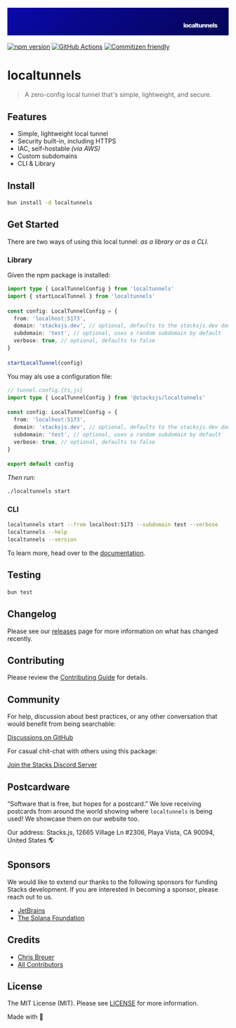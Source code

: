 <p align="center"><img src="https://github.com/stacksjs/localtunnels/blob/main/.github/art/cover.jpg?raw=true" alt="Social Card of this repo"></p>

[![npm version][npm-version-src]][npm-version-href]
[![GitHub Actions][github-actions-src]][github-actions-href]
[![Commitizen friendly](https://img.shields.io/badge/commitizen-friendly-brightgreen.svg)](http://commitizen.github.io/cz-cli/)
<!-- [![npm downloads][npm-downloads-src]][npm-downloads-href] -->
<!-- [![Codecov][codecov-src]][codecov-href] -->

# localtunnels

> A zero-config local tunnel that's simple, lightweight, and secure.

## Features

- Simple, lightweight local tunnel
- Security built-in, including HTTPS
- IAC, self-hostable _(via AWS)_
- Custom subdomains
- CLI & Library

## Install

```sh
bun install -d localtunnels
```

<!-- _Alternatively, you can install:_

```sh
brew install localtunnels # wip
pkgx install localtunnels # wip
``` -->

## Get Started

There are two ways of using this local tunnel: _as a library or as a CLI._

### Library

Given the npm package is installed:

```ts
import type { LocalTunnelConfig } from 'localtunnels'
import { startLocalTunnel } from 'localtunnels'

const config: LocalTunnelConfig = {
  from: 'localhost:5173',
  domain: 'stacksjs.dev', // optional, defaults to the stacksjs.dev domain
  subdomain: 'test', // optional, uses a random subdomain by default
  verbose: true, // optional, defaults to false
}

startLocalTunnel(config)
```

You may als use a configuration file:

```ts
// tunnel.config.{ts,js}
import type { LocalTunnelConfig } from '@stacksjs/localtunnels'

const config: LocalTunnelConfig = {
  from: 'localhost:5173',
  domain: 'stacksjs.dev', // optional, defaults to the stacksjs.dev domain
  subdomain: 'test', // optional, uses a random subdomain by default
  verbose: true, // optional, defaults to false
}

export default config
```

_Then run:_

```sh
./localtunnels start
```

### CLI

```sh
localtunnels start --from localhost:5173 --subdomain test --verbose
localtunnels --help
localtunnels --version
```

To learn more, head over to the [documentation](https://localtunnels.sh/).

## Testing

```sh
bun test
```

## Changelog

Please see our [releases](https://github.com/stacksjs/localtunnels/releases) page for more information on what has changed recently.

## Contributing

Please review the [Contributing Guide](https://github.com/stacksjs/contributing) for details.

## Community

For help, discussion about best practices, or any other conversation that would benefit from being searchable:

[Discussions on GitHub](https://github.com/stacksjs/stacks/discussions)

For casual chit-chat with others using this package:

[Join the Stacks Discord Server](https://discord.gg/stacksjs)

## Postcardware

“Software that is free, but hopes for a postcard.” We love receiving postcards from around the world showing where `localtunnels` is being used! We showcase them on our website too.

Our address: Stacks.js, 12665 Village Ln #2306, Playa Vista, CA 90094, United States 🌎

## Sponsors

We would like to extend our thanks to the following sponsors for funding Stacks development. If you are interested in becoming a sponsor, please reach out to us.

- [JetBrains](https://www.jetbrains.com/)
- [The Solana Foundation](https://solana.com/)

## Credits

- [Chris Breuer](https://github.com/chrisbbreuer)
- [All Contributors](../../contributors)

## License

The MIT License (MIT). Please see [LICENSE](https://github.com/stacksjs/stacks/tree/main/LICENSE.md) for more information.

Made with 💙

<!-- Badges -->
[npm-version-src]: https://img.shields.io/npm/v/localtunnels?style=flat-square
[npm-version-href]: https://npmjs.com/package/localtunnels
[github-actions-src]: https://img.shields.io/github/actions/workflow/status/stacksjs/localtunnels/ci.yml?style=flat-square&branch=main
[github-actions-href]: https://github.com/stacksjs/localtunnels/actions?query=workflow%3Aci

<!-- [codecov-src]: https://img.shields.io/codecov/c/gh/stacksjs/localtunnels/main?style=flat-square
[codecov-href]: https://codecov.io/gh/stacksjs/localtunnels -->
